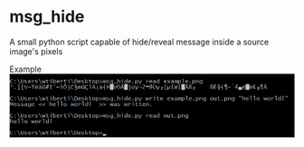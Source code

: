 msg_hide
========

A small python script capable of hide/reveal message inside a source image's pixels

Example
![](/example.png "Example")

